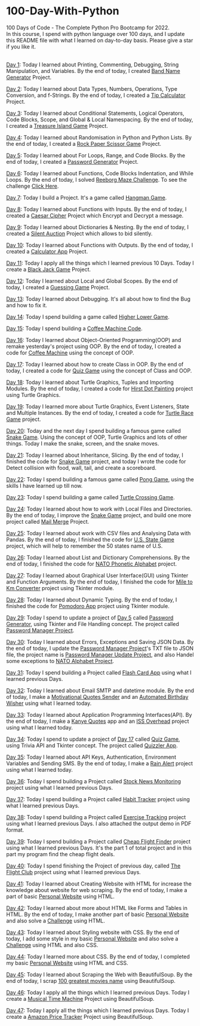# 100-Day-With-Python
100 Days of Code - The Complete Python Pro Bootcamp for 2022.<br>
In this course, I spend with python language over 100 days, and I update this README file with what I learned on day-to-day basis.
Please give a star if you like it.<br><br>

<a href="https://github.com/rajdip20/100-Day-With-Python/tree/main/Day%201">Day 1</a>: Today I learned about Printing, Commenting,
Debugging, String Manipulation, and Variables. By the end of today, I created <a href="https://github.com/rajdip20/100-Day-With-Python/blob/main/Day%201/Band%20Name%20Generator.py">Band Name Generator</a>
Project.<br>

<a href="https://github.com/rajdip20/100-Day-With-Python/tree/main/Day%202">Day 2</a>: Today I learned about Data Types, Numbers,
Operations, Type Conversion, and f-Strings. By the end of today, I created a <a href="https://github.com/rajdip20/100-Day-With-Python/blob/main/Day%202/Tip%20Calculator.py">Tip Calculator</a>
Project.<br>

<a href="https://github.com/rajdip20/100-Day-With-Python/tree/main/Day%203">Day 3</a>: Today I learned about Conditional Statements,
Logical Operators, Code Blocks, Scope, and Global & Local Namespacing. By the end of today, I created a <a href="https://github.com/rajdip20/100-Day-With-Python/blob/main/Day%203/Treasure%20Island.py">Treasure Island Game</a> 
Project.<br>

<a href="https://github.com/rajdip20/100-Day-With-Python/tree/main/Day%204">Day 4</a>: Today I learned about Randomisation in Python and Python Lists.
By the end of today, I created a <a href="https://github.com/rajdip20/100-Day-With-Python/blob/main/Day%204/Rock%20Paper%20Scissor%20game.py">Rock Paper Scissor Game</a>
Project.<br>

<a href="https://github.com/rajdip20/100-Day-With-Python/tree/main/Day%205">Day 5</a>: Today I learned about For Loops, Range, and Code Blocks.
By the end of today, I created a <a href="https://github.com/rajdip20/100-Day-With-Python/blob/main/Day%205/Password%20Generator.py">Password Generator</a>
Project.<br>

<a href="https://github.com/rajdip20/100-Day-With-Python/tree/main/Day%206">Day 6</a>: Today I learned about Functions, Code Blocks
Indentation, and While Loops. By the end of today, I solved <a href="https://github.com/rajdip20/100-Day-With-Python/blob/main/Day%206/5.Maze.py">Reeborg Maze Challenge</a>.
To see the challenge <a href="https://reeborg.ca/reeborg.html?lang=en&mode=python&menu=worlds%2Fmenus%2Freeborg_intro_en.json&name=Maze&url=worlds%2Ftutorial_en%2Fmaze1.json">Click Here</a>.<br>

<a href="https://github.com/rajdip20/100-Day-With-Python/tree/main/Day%207">Day 7</a>: Today I build a Project. It's a game called
<a href="https://github.com/rajdip20/100-Day-With-Python/tree/main/Day%207">Hangman Game</a>.<br>

<a href="https://github.com/rajdip20/100-Day-With-Python/tree/main/Day%208">Day 8</a>: Today I learned about Functions with Inputs.
By the end of today, I created a <a href="https://github.com/rajdip20/100-Day-With-Python/tree/main/Day%208/Project%20Caesar%20Cipher">Caesar Cipher</a>
Project which Encrypt and Decrypt a message.<br>

<a href="https://github.com/rajdip20/100-Day-With-Python/tree/main/Day%209">Day 9</a>: Today I learned about Dictionaries & Nesting.
By the end of today, I created a <a href="https://github.com/rajdip20/100-Day-With-Python/tree/main/Day%209/Project%20The%20Secret%20Auction">Silent Auction</a>
Project which allows to bid silently.<br>

<a href="https://github.com/rajdip20/100-Day-With-Python/tree/main/Day%2010">Day 10</a>: Today I learned about Functions with Outputs.
By the end of today, I created a <a href="https://github.com/rajdip20/100-Day-With-Python/tree/main/Day%2010/Project%20Calculator">Calculator App</a>
Project.<br>

<a href="https://github.com/rajdip20/100-Day-With-Python/tree/main/Day%2011">Day 11</a>: Today I apply all the things which I learned previous 10 Days.
Today I create a <a href="https://github.com/rajdip20/100-Day-With-Python/tree/main/Day%2011">Black Jack Game</a>
Project.<br>

<a href="https://github.com/rajdip20/100-Day-With-Python/tree/main/Day%2012">Day 12</a>: Today I learned about Local and Global Scopes.
By the end of today, I created a <a href="https://github.com/rajdip20/100-Day-With-Python/tree/main/Day%2012/Project%20Guessing%20Game">Guessing Game</a>
Project.<br>

<a href="https://github.com/rajdip20/100-Day-With-Python/tree/main/Day%2013">Day 13</a>: Today I learned about Debugging. 
It's all about how to find the Bug and how to fix it.<br>

<a href="https://github.com/rajdip20/100-Day-With-Python/tree/main/Day%2014">Day 14</a>: Today I spend building a game called
<a href="https://github.com/rajdip20/100-Day-With-Python/tree/main/Day%2014">Higher Lower Game</a>.<br>

<a href="https://github.com/rajdip20/100-Day-With-Python/tree/main/Day%2015">Day 15</a>: Today I spend building a
<a href="https://github.com/rajdip20/100-Day-With-Python/tree/main/Day%2015">Coffee Machine Code</a>.<br>

<a href="https://github.com/rajdip20/100-Day-With-Python/tree/main/Day%2016">Day 16</a>: Today I learned about Object-Oriented Programming(OOP) and remake 
yesterday's project using OOP. By the end of today, I created a code for <a href="https://github.com/rajdip20/100-Day-With-Python/tree/main/Day%2016/Coffee%20Machine">Coffee Machine</a>
using the concept of OOP.<br>

<a href="https://github.com/rajdip20/100-Day-With-Python/tree/main/Day%2017">Day 17</a>: Today I learned about how to create Class in OOP. 
By the end of today, I created a code for <a href="https://github.com/rajdip20/100-Day-With-Python/tree/main/Day%2017/Quiz%20Game">Quiz Game</a>
using the concept of Class and OOP.<br>

<a href="https://github.com/rajdip20/100-Day-With-Python/tree/main/Day%2018">Day 18</a>: Today I learned about Turtle Graphics, Tuples and Importing Modules. 
By the end of today, I created a code for <a href="https://github.com/rajdip20/100-Day-With-Python/tree/main/Day%2018/Hirst%20Painting%20Project">Hirst Dot Painting</a>
project using Turtle Graphics.<br>

<a href="https://github.com/rajdip20/100-Day-With-Python/tree/main/Day%2019">Day 19</a>: Today I learned more about Turtle Graphics, Event Listeners, State and Multiple Instances. 
By the end of today, I created a code for <a href="https://github.com/rajdip20/100-Day-With-Python/tree/main/Day%2019/Turtle%20Race%20Game">Turtle Race Game</a>
project.<br>

<a href="https://github.com/rajdip20/100-Day-With-Python/tree/main/Day%2020">Day 20</a>: Today and the next day I spend building a famous game
called <a href="https://github.com/rajdip20/100-Day-With-Python/tree/main/Day%2020/Snake%20Game">Snake Game</a>. Using the concept of
OOP, Turtle Graphics and lots of other things. Today I make the snake, screen, and the snake moves.<br>

<a href="https://github.com/rajdip20/100-Day-With-Python/tree/main/Day%2021">Day 21</a>: Today I learned about Inheritance, Slicing. 
By the end of today, I finished the code for <a href="https://github.com/rajdip20/100-Day-With-Python/tree/main/Day%2021/Snake%20Game">Snake Game</a>
project, and today I wrote the code for Detect collision with food, wall, tail, and create a scoreboard.<br>

<a href="https://github.com/rajdip20/100-Day-With-Python/tree/main/Day%2022">Day 22</a>: Today I spend building a famous game called
<a href="https://github.com/rajdip20/100-Day-With-Python/tree/main/Day%2022/Pong%20Game">Pong Game</a>, using the skills I have learned up till now.<br>

<a href="https://github.com/rajdip20/100-Day-With-Python/tree/main/Day%2023">Day 23</a>: Today I spend building a game called
<a href="https://github.com/rajdip20/100-Day-With-Python/tree/main/Day%2023/Turtle%20Crossing%20Game">Turtle Crossing Game</a>.<br>

<a href="https://github.com/rajdip20/100-Day-With-Python/tree/main/Day%2024">Day 24</a>: Today I learned about how to work with Local Files and Directories. 
By the end of today, I improve the <a href="https://github.com/rajdip20/100-Day-With-Python/tree/main/Day%2024/Snake%20Game">Snake Game</a>
project, and build one more project called <a href="https://github.com/rajdip20/100-Day-With-Python/tree/main/Day%2024/Mail%20Merge%20Project">Mail Merge</a>
Project.<br>

<a href="https://github.com/rajdip20/100-Day-With-Python/tree/main/Day%2025">Day 25</a>: Today I learned about work with CSV files and Analysing Data with Pandas. 
By the end of today, I finished the code for <a href="https://github.com/rajdip20/100-Day-With-Python/tree/main/Day%2025/US%20States%20Game">U.S. State Game</a>
project, which will help to remember the 50 states name of U.S.<br>

<a href="https://github.com/rajdip20/100-Day-With-Python/tree/main/Day%2026">Day 26</a>: Today I learned about List and Dictionary Comprehensions. 
By the end of today, I finished the code for <a href="https://github.com/rajdip20/100-Day-With-Python/tree/main/Day%2026/NATO%20alphabet%20project">NATO Phonetic Alphabet</a>
project.<br>

<a href="https://github.com/rajdip20/100-Day-With-Python/tree/main/Day%2027">Day 27</a>: Today I learned about Graphical User Interface(GUI) using Tkinter and Function Arguments. 
By the end of today, I finished the code for <a href="https://github.com/rajdip20/100-Day-With-Python/tree/main/Day%2027/Mile%20to%20Km%20Converter">Mile to Km Converter</a>
project using Tkinter module.<br>

<a href="https://github.com/rajdip20/100-Day-With-Python/tree/main/Day%2028">Day 28</a>: Today I learned about Dynamic Typing. 
By the end of today, I finished the code for <a href="https://github.com/rajdip20/100-Day-With-Python/tree/main/Day%2028/Pomodoro%20Project">Pomodoro App</a>
project using Tkinter module.<br>

<a href="https://github.com/rajdip20/100-Day-With-Python/tree/main/Day%2029">Day 29</a>: Today I spend to update a project of <a href="https://github.com/rajdip20/100-Day-With-Python/tree/main/Day%205">Day 5</a> 
called <a href="https://github.com/rajdip20/100-Day-With-Python/blob/main/Day%205/Password%20Generator.py">Password Generator</a>, using Tkinter and File Handling concept.
The project called <a href="https://github.com/rajdip20/100-Day-With-Python/tree/main/Day%2029/Password%20Manager%20Project">Password Manager Project</a>.<br>

<a href="https://github.com/rajdip20/100-Day-With-Python/tree/main/Day%2030">Day 30</a>: Today I learned about Errors, Exceptions and Saving JSON Data. 
By the end of today, I update the <a href="https://github.com/rajdip20/100-Day-With-Python/tree/main/Day%2029/Password%20Manager%20Project">Password Manager Project</a>'s TXT file to JSON file, the project name is
<a href="https://github.com/rajdip20/100-Day-With-Python/tree/main/Day%2030/Password%20Manager%20Update%20Project">Password Manager Update Project</a>, 
and also Handel some exceptions to <a href="https://github.com/rajdip20/100-Day-With-Python/tree/main/Day%2030/Exception%20Handling%20NATO%20Alphabet%20Project">NATO Alphabet Project</a>.<br>

<a href="https://github.com/rajdip20/100-Day-With-Python/tree/main/Day%2031">Day 31</a>: Today I spend building a Project called
<a href="https://github.com/rajdip20/100-Day-With-Python/tree/main/Day%2031/Flash%20Card%20App">Flash Card App</a> using what I learned previous Days.<br>

<a href="https://github.com/rajdip20/100-Day-With-Python/tree/main/Day%2032">Day 32</a>: Today I learned about Email SMTP and datetime module. 
By the end of today, I make a <a href="https://github.com/rajdip20/100-Day-With-Python/tree/main/Day%2032/Motivational%20Quotes%20Sender">Motivational Quotes Sender</a>
and an <a href="https://github.com/rajdip20/100-Day-With-Python/tree/main/Day%2032/Automated%20Birthday%20Wisher">Automated Birthday Wisher</a> using what I learned today.<br>

<a href="https://github.com/rajdip20/100-Day-With-Python/tree/main/Day%2033">Day 33</a>: Today I learned about Application Programming Interfaces(API). 
By the end of today, I make a <a href="https://github.com/rajdip20/100-Day-With-Python/tree/main/Day%2033/Challenge%20Kanye%20Quotes">Kanye Quotes</a> app
and an <a href="https://github.com/rajdip20/100-Day-With-Python/tree/main/Day%2033/ISS%20OverHead">ISS Overhead</a> project using what I learned today.<br>

<a href="https://github.com/rajdip20/100-Day-With-Python/tree/main/Day%2034">Day 34</a>: Today I spend to update a project of <a href="https://github.com/rajdip20/100-Day-With-Python/tree/main/Day%2017">Day 17</a> 
called <a href="https://github.com/rajdip20/100-Day-With-Python/tree/main/Day%2017/Quiz%20Game">Quiz Game</a>, using Trivia API and Tkinter concept.
The project called <a href="https://github.com/rajdip20/100-Day-With-Python/tree/main/Day%2034/Quizzler%20App">Quizzler App</a>.<br>

<a href="https://github.com/rajdip20/100-Day-With-Python/tree/main/Day%2035">Day 35</a>: Today I learned about API Keys, Authentication, Environment Variables and Sending SMS. 
By the end of today, I make a <a href="https://github.com/rajdip20/100-Day-With-Python/tree/main/Day%2035/Rain%20Alert">Rain Alert</a> 
project using what I learned today.<br>

<a href="https://github.com/rajdip20/100-Day-With-Python/tree/main/Day%2036">Day 36</a>: Today I spend building a Project called 
<a href="https://github.com/rajdip20/100-Day-With-Python/tree/main/Day%2036/Stock%20News%20App">Stock News Monitoring</a> 
project using what I learned previous Days.<br>

<a href="https://github.com/rajdip20/100-Day-With-Python/tree/main/Day%2037">Day 37</a>: Today I spend building a Project called 
<a href="https://github.com/rajdip20/100-Day-With-Python/tree/main/Day%2037/Habit%20Tracker">Habit Tracker</a> 
project using what I learned previous Days.<br>

<a href="https://github.com/rajdip20/100-Day-With-Python/tree/main/Day%2038">Day 38</a>: Today I spend building a Project called 
<a href="https://github.com/rajdip20/100-Day-With-Python/tree/main/Day%2038/Exercise%20Traking">Exercise Tracking</a> 
project using what I learned previous Days. I also attached the output demo in PDF format.<br>

<a href="https://github.com/rajdip20/100-Day-With-Python/tree/main/Day%2039">Day 39</a>: Today I spend building a Project called 
<a href="https://github.com/rajdip20/100-Day-With-Python/tree/main/Day%2039/Flight%20Deals">Cheap Flight Finder</a> 
project using what I learned previous Days. It's the part 1 of total project and in this part my program find the cheap flight deals.<br>

<a href="https://github.com/rajdip20/100-Day-With-Python/tree/main/Day%2040">Day 40</a>: Today I spend finishing the Project of previous day, called 
<a href="https://github.com/rajdip20/100-Day-With-Python/tree/main/Day%2040/Flight%20Deals">The Flight Club</a> 
project using what I learned previous Days.<br>

<a href="https://github.com/rajdip20/100-Day-With-Python/tree/main/Day%2041">Day 41</a>: Today I learned about Creating Website with HTML for increase the knowledge about website for web scraping. 
By the end of today, I make a part of basic <a href="https://github.com/rajdip20/100-Day-With-Python/tree/main/Day%2041/HTML%20-%20Personal%20Site">Personal Website</a>
using HTML.<br>

<a href="https://github.com/rajdip20/100-Day-With-Python/tree/main/Day%2042">Day 42</a>: Today I learned about more about HTML like Forms and Tables in HTML. 
By the end of today, I make another part of basic <a href="https://github.com/rajdip20/100-Day-With-Python/tree/main/Day%2042/HTML%20-%20Personal%20Site">Personal Website</a>
and also solve a <a href="https://github.com/rajdip20/100-Day-With-Python/blob/main/Day%2042/HTML%20Challenge/index.html">Challenge</a> using HTML.<br>

<a href="https://github.com/rajdip20/100-Day-With-Python/tree/main/Day%2043">Day 43</a>: Today I learned about Styling website with CSS. 
By the end of today, I add some style in my basic <a href="https://github.com/rajdip20/100-Day-With-Python/tree/main/Day%2043/HTML%20-%20Personal%20Site">Personal Website</a>
and also solve a <a href="https://github.com/rajdip20/100-Day-With-Python/tree/main/Day%2043/CSS%20-%20Bacon%20Fansite">Challenge</a> using HTML and also CSS.<br>

<a href="https://github.com/rajdip20/100-Day-With-Python/tree/main/Day%2044">Day 44</a>: Today I learned more about CSS. 
By the end of today, I completed my basic <a href="https://github.com/rajdip20/100-Day-With-Python/tree/main/Day%2044/CSS%20-%20My%20Site">Personal Website</a>
using HTML and CSS.<br>

<a href="https://github.com/rajdip20/100-Day-With-Python/tree/main/Day%2045">Day 45</a>: Today I learned about Scraping the Web with BeautifulSoup. 
By the end of today, I scrap <a href="https://github.com/rajdip20/100-Day-With-Python/tree/main/Day%2045/100%20movies%20to%20watch">100 greatest movies name</a>
using BeautifulSoup.<br>

<a href="https://github.com/rajdip20/100-Day-With-Python/tree/main/Day%2046">Day 46</a>: Today I apply all the things which I learned previous Days.
Today I create a <a href="https://github.com/rajdip20/100-Day-With-Python/tree/main/Day%2046/Musical%20Time%20Machine">Musical Time Machine</a>
Project using BeautifulSoup.<br>

<a href="https://github.com/rajdip20/100-Day-With-Python/tree/main/Day%2047">Day 47</a>: Today I apply all the things which I learned previous Days.
Today I create a <a href="https://github.com/rajdip20/100-Day-With-Python/tree/main/Day%2047/Amazon%20Price%20Tracker">Amazon Price Tracker</a>
Project using BeautifulSoup.<br>

